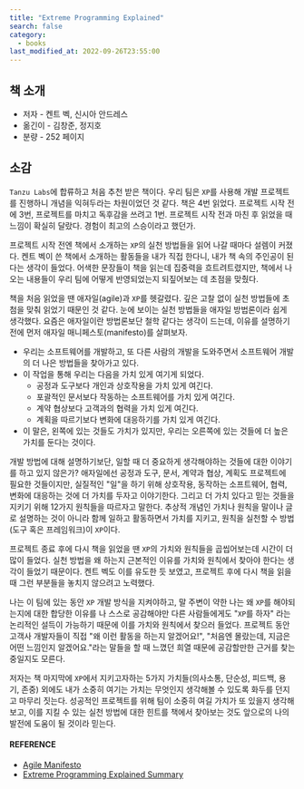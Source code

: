 ```yaml
---
title: "Extreme Programming Explained"
search: false
category:
  - books
last_modified_at: 2022-09-26T23:55:00
---
```


## 책 소개

- 저자 - 켄트 벡, 신시아 안드레스
- 옮긴이 - 김창준, 정지호
- 분량 - 252 페이지

## 소감

`Tanzu Labs`에 합류하고 처음 추천 받은 책이다. 
우리 팀은 `XP`를 사용해 개발 프로젝트를 진행하니 개념을 익혀두라는 차원이었던 것 같다. 
책은 4번 읽었다. 
프로젝트 시작 전에 3번, 프로젝트를 마치고 독후감을 쓰려고 1번. 
프로젝트 시작 전과 마친 후 읽었을 때 느낌이 확실히 달랐다. 
경험이 최고의 스승이라고 했던가. 

프로젝트 시작 전엔 책에서 소개하는 `XP`의 실천 방법들을 읽어 나갈 때마다 설렘이 커졌다. 
켄트 벡이 쓴 책에서 소개하는 활동들을 내가 직접 한다니, 내가 책 속의 주인공이 된다는 생각이 들었다. 
어색한 문장들이 책을 읽는데 집중력을 흐트려트렸지만, 책에서 나오는 내용들이 우리 팀에 어떻게 반영되었는지 되짚어보는 데 초점을 맞췄다. 

책을 처음 읽었을 땐 애자일(agile)과 `XP`를 헷갈렸다. 
깊은 고찰 없이 실천 방법들에 초첨을 맞춰 읽었기 때문인 것 같다. 
눈에 보이는 실천 방법들을 애자일 방법론이라 쉽게 생각했다. 
요즘은 애자일이란 방법론보단 철학 같다는 생각이 드는데, 이유를 설명하기 전에 먼저 애자일 매니페스토(manifesto)를 살펴보자. 

- 우리는 소프트웨어를 개발하고, 또 다른 사람의 개발을 도와주면서 소프트웨어 개발의 더 나은 방법들을 찾아가고 있다.
- 이 작업을 통해 우리는 다음을 가치 있게 여기게 되었다.
  - 공정과 도구보다 개인과 상호작용을 가치 있게 여긴다.
  - 포괄적인 문서보다 작동하는 소프트웨어를 가치 있게 여긴다.
  - 계약 협상보다 고객과의 협력을 가치 있게 여긴다.
  - 계획을 따르기보다 변화에 대응하기를 가치 있게 여긴다.
- 이 말은, 왼쪽에 있는 것들도 가치가 있지만, 우리는 오른쪽에 있는 것들에 더 높은 가치를 둔다는 것이다.

개발 방법에 대해 설명하기보단, 일할 때 더 중요하게 생각해야하는 것들에 대한 이야기를 하고 있지 않은가? 
애자일에선 공정과 도구, 문서, 계약과 협상, 계획도 프로젝트에 필요한 것들이지만, 실질적인 "일"을 하기 위해 상호작용, 동작하는 소프트웨어, 협력, 변화에 대응하는 것에 더 가치를 두자고 이야기한다. 
그리고 더 가치 있다고 믿는 것들을 지키기 위해 12가지 원칙들을 따르자고 말한다. 
추상적 개념인 가치나 원칙을 말이나 글로 설명하는 것이 아니라 함께 일하고 활동하면서 가치를 지키고, 원칙을 실천할 수 방법(도구 혹은 프레임워크)이 `XP`이다. 

프로젝트 종료 후에 다시 책을 읽었을 땐 `XP`의 가치와 원칙들을 곱씹어보는데 시간이 더 많이 들었다. 
실천 방법을 왜 하는지 근본적인 이유를 가치와 원칙에서 찾아야 한다는 생각이 들었기 때문이다. 
켄트 벡도 이를 유도한 듯 보였고, 프로젝트 후에 다시 책을 읽을 때 그런 부분들을 놓치지 않으려고 노력했다. 

나는 이 팀에 있는 동안 `XP` 개발 방식을 지켜야하고, 말 주변이 약한 나는 왜 `XP`를 해야되는지에 대한 합당한 이유를 나 스스로 공감해야만 다른 사람들에게도 "`XP`를 하자" 라는 논리적인 설득이 가능하기 때문에 이를 가치와 원칙에서 찾으러 들었다. 
프로젝트 동안 고객사 개발자들이 직접 "왜 이런 활동을 하는지 알겠어요!", "처음엔 몰랐는데, 지금은 어떤 느낌인지 알겠어요."라는 말들을 할 때 느꼈던 희열 때문에 공감할만한 근거를 찾는 중일지도 모른다.

저자는 책 마지막에 `XP`에서 지키고자하는 5가지 가치들(의사소통, 단순성, 피드백, 용기, 존중) 외에도 내가 소중히 여기는 가치는 무엇인지 생각해볼 수 있도록 화두를 던지고 마무리 짓는다. 
성공적인 프로젝트를 위해 팀이 소중히 여길 가치가 또 있을지 생각해보고, 이를 지킬 수 있는 실천 방법에 대한 힌트를 책에서 찾아보는 것도 앞으로의 나의 발전에 도움이 될 것이라 믿는다. 

#### REFERENCE

- [Agile Manifesto][manifesto-link]
- [Extreme Programming Explained Summary][summary-link]

[manifesto-link]: https://agilemanifesto.org/iso/ko/manifesto.html
[summary-link]: https://github.com/Junhyunny/book-extreme-programming/blob/main/README.md
